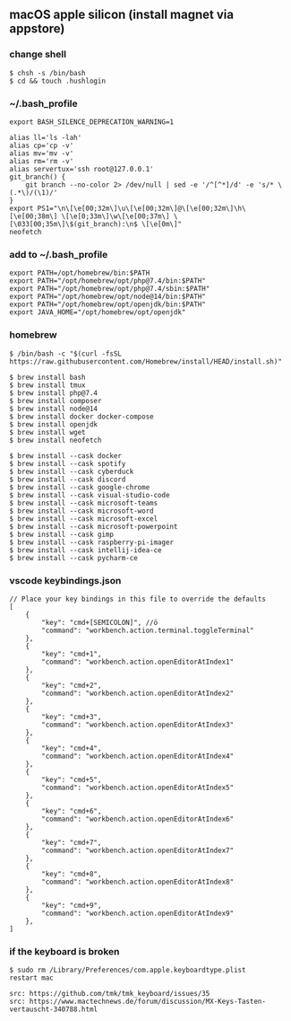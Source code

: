 ## macOS apple silicon (install magnet via appstore)

### change shell
    $ chsh -s /bin/bash
    $ cd && touch .hushlogin

### ~/.bash_profile
    export BASH_SILENCE_DEPRECATION_WARNING=1

    alias ll='ls -lah'
    alias cp='cp -v'
    alias mv='mv -v'
    alias rm='rm -v'
    alias servertux='ssh root@127.0.0.1'
    git_branch() {
        git branch --no-color 2> /dev/null | sed -e '/^[^*]/d' -e 's/* \(.*\)/(\1)/'
    }
    export PS1="\n\[\e[00;32m\]\u\[\e[00;32m\]@\[\e[00;32m\]\h\[\e[00;38m\] \[\e[0;33m\]\w\[\e[00;37m\] \[\033[00;35m\]\$(git_branch):\n$ \[\e[0m\]"
    neofetch
    
### add to ~/.bash_profile
    export PATH=/opt/homebrew/bin:$PATH
    export PATH="/opt/homebrew/opt/php@7.4/bin:$PATH"
    export PATH="/opt/homebrew/opt/php@7.4/sbin:$PATH"
    export PATH="/opt/homebrew/opt/node@14/bin:$PATH"
    export PATH="/opt/homebrew/opt/openjdk/bin:$PATH"
    export JAVA_HOME="/opt/homebrew/opt/openjdk"
    
    
### homebrew
    $ /bin/bash -c "$(curl -fsSL https://raw.githubusercontent.com/Homebrew/install/HEAD/install.sh)"

    $ brew install bash
    $ brew install tmux
    $ brew install php@7.4
    $ brew install composer
    $ brew install node@14
    $ brew install docker docker-compose
    $ brew install openjdk
    $ brew install wget
    $ brew install neofetch

    $ brew install --cask docker
    $ brew install --cask spotify
    $ brew install --cask cyberduck
    $ brew install --cask discord
    $ brew install --cask google-chrome
    $ brew install --cask visual-studio-code
    $ brew install --cask microsoft-teams
    $ brew install --cask microsoft-word
    $ brew install --cask microsoft-excel
    $ brew install --cask microsoft-powerpoint
    $ brew install --cask gimp
    $ brew install --cask raspberry-pi-imager
    $ brew install --cask intellij-idea-ce
    $ brew install --cask pycharm-ce

### vscode keybindings.json
    // Place your key bindings in this file to override the defaults
    [
        {
            "key": "cmd+[SEMICOLON]", //ö
            "command": "workbench.action.terminal.toggleTerminal"
        },
        {
            "key": "cmd+1",
            "command": "workbench.action.openEditorAtIndex1"
        },
        {
            "key": "cmd+2",
            "command": "workbench.action.openEditorAtIndex2"
        },
        {
            "key": "cmd+3",
            "command": "workbench.action.openEditorAtIndex3"
        },
        {
            "key": "cmd+4",
            "command": "workbench.action.openEditorAtIndex4"
        },
        {
            "key": "cmd+5",
            "command": "workbench.action.openEditorAtIndex5"
        },
        {
            "key": "cmd+6",
            "command": "workbench.action.openEditorAtIndex6"
        },
        {
            "key": "cmd+7",
            "command": "workbench.action.openEditorAtIndex7"
        },
        {
            "key": "cmd+8",
            "command": "workbench.action.openEditorAtIndex8"
        },
        {
            "key": "cmd+9",
            "command": "workbench.action.openEditorAtIndex9"
        },
    ]
    
### if the keyboard is broken
    $ sudo rm /Library/Preferences/com.apple.keyboardtype.plist
    restart mac

    src: https://github.com/tmk/tmk_keyboard/issues/35
    src: https://www.mactechnews.de/forum/discussion/MX-Keys-Tasten-vertauscht-340788.html

    
